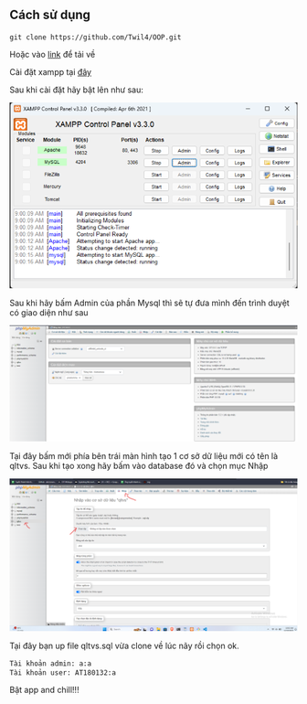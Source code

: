 ## Cách sử dụng
```
git clone https://github.com/Twil4/OOP.git
```
Hoặc vào [link](https://github.com/Twil4/OOP/releases) để tải về

Cài đặt xampp tại [đây](https://www.apachefriends.org/download.html)

Sau khi cài đặt hãy bật lên như sau:

![](/Images/xampp.png)

Sau khi hãy bấm Admin của phần Mysql thì sẽ tự đưa mình đến trình duyệt có giao diện như sau

![](/Images/mysql.png)

Tại đây bấm mới phía bên trái màn hình tạo 1 cơ sở dữ liệu mới có tên là qltvs. Sau khi tạo xong hãy bấm vào database đó và chọn mục Nhập

![](/Images/hd.png)

Tại đây bạn up file qltvs.sql vừa clone về lúc nãy rồi chọn ok.

```
Tài khoản admin: a:a
Tài khoản user: AT180132:a
```

Bật app and chill!!!